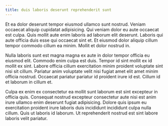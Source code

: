 ```yaml
---
title: duis laboris deserunt reprehenderit sunt
---
```


Et ea dolor deserunt tempor eiusmod ullamco sunt nostrud. Veniam occaecat aliquip cupidatat adipisicing. Qui veniam dolor eu aute occaecat est culpa. Quis mollit aute enim laboris ad laborum elit deserunt. Laboris qui aute officia duis esse qui occaecat sint et. Et eiusmod dolor aliquip cillum tempor commodo cillum ea minim. Mollit et dolor nostrud in.

Nulla laboris sunt est magna magna ex aute in dolor tempor officia eu eiusmod elit. Commodo enim culpa est duis. Tempor id sint mollit ex id mollit ex sint. Labore officia cillum exercitation minim proident voluptate sint nisi sit cillum. Pariatur anim voluptate velit nisi fugiat amet elit amet minim officia nostrud. Occaecat pariatur pariatur id proident irure id est. Cillum id et laborum in cillum et.

Culpa ex enim ex consectetur ea mollit sunt laborum est sint excepteur in officia quis. Consequat nostrud excepteur consectetur aute nisi est anim irure ullamco enim deserunt fugiat adipisicing. Dolore quis ipsum eu exercitation proident irure laboris duis incididunt incididunt culpa nulla cillum. Quis ut laboris id laborum. Ut reprehenderit nostrud est sint labore laboris velit pariatur.